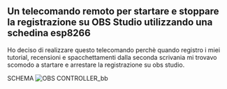 ## Un telecomando remoto per startare e stoppare la registrazione su OBS Studio utilizzando una schedina esp8266

Ho deciso di realizzare questo telecomando perchè quando registro i miei tutorial, recensioni e spacchettamenti dalla seconda scrivania mi trovavo scomodo a startare e arrestare la registrazione su obs studio.

SCHEMA
![OBS CONTROLLER_bb](https://github.com/user-attachments/assets/34469eb7-3eff-427d-be96-5f16c00fa519)
